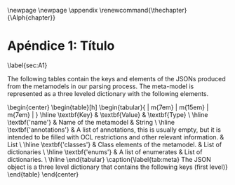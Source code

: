 
\newpage
\newpage
\appendix
\renewcommand{\thechapter}{\Alph{chapter}}

# Apéndice 1: Título
\label{sec:A1}

The following tables contain the keys and elements of the JSONs produced from the metamodels in our parsing process. The meta-model is represented as a three leveled dictionary with the following elements.

\begin{center}
\begin{table}[h]
\begin{tabular}{ | m{7em} | m{15em} | m{7em} | } 
    \hline
    \textbf{Key} & \textbf{Value} & \textbf{Type} \\
    \hline
    \textbf{'name'} & Name of the metamodel & String \\ 
    \hline
    \textbf{'annotations'} & A list of annotations, this is usually empty, but it is intended to be filled with OCL restrictions and other relevant information. & List \\ 
    \hline
    \textbf{'classes'} & Class elements of the metamodel. & List of dictionaries \\ 
    \hline
    \textbf{'enums'} & A list of enumerates &  List of dictionaries. \\
    \hline
\end{tabular}
\caption{\label{tab:meta} The JSON object is a three level dictionary that contains the following keys (first level)}
\end{table}
\end{center}

